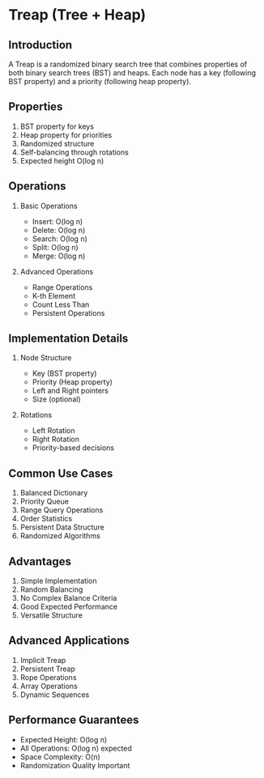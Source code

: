 # Treap (Tree + Heap)

## Introduction
A Treap is a randomized binary search tree that combines properties of both binary search trees (BST) and heaps. Each node has a key (following BST property) and a priority (following heap property).

## Properties
1. BST property for keys
2. Heap property for priorities
3. Randomized structure
4. Self-balancing through rotations
5. Expected height O(log n)

## Operations
1. Basic Operations
   - Insert: O(log n)
   - Delete: O(log n)
   - Search: O(log n)
   - Split: O(log n)
   - Merge: O(log n)

2. Advanced Operations
   - Range Operations
   - K-th Element
   - Count Less Than
   - Persistent Operations

## Implementation Details
1. Node Structure
   - Key (BST property)
   - Priority (Heap property)
   - Left and Right pointers
   - Size (optional)

2. Rotations
   - Left Rotation
   - Right Rotation
   - Priority-based decisions

## Common Use Cases
1. Balanced Dictionary
2. Priority Queue
3. Range Query Operations
4. Order Statistics
5. Persistent Data Structure
6. Randomized Algorithms

## Advantages
1. Simple Implementation
2. Random Balancing
3. No Complex Balance Criteria
4. Good Expected Performance
5. Versatile Structure

## Advanced Applications
1. Implicit Treap
2. Persistent Treap
3. Rope Operations
4. Array Operations
5. Dynamic Sequences

## Performance Guarantees
- Expected Height: O(log n)
- All Operations: O(log n) expected
- Space Complexity: O(n)
- Randomization Quality Important
